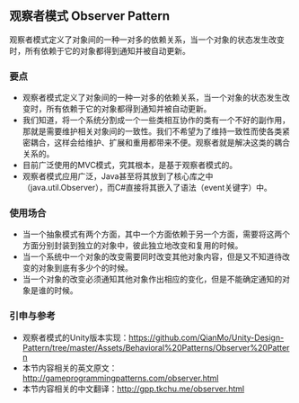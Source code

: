 ﻿## 观察者模式 Observer Pattern

 观察者模式定义了对象间的一种一对多的依赖关系，当一个对象的状态发生改变时，所有依赖于它的对象都得到通知并被自动更新。 

### 

### 要点

- 观察者模式定义了对象间的一种一对多的依赖关系，当一个对象的状态发生改变时，所有依赖于它的对象都得到通知并被自动更新。
- 我们知道，将一个系统分割成一个一些类相互协作的类有一个不好的副作用，那就是需要维护相关对象间的一致性。我们不希望为了维持一致性而使各类紧密耦合，这样会给维护、扩展和重用都带来不便。观察者就是解决这类的耦合关系的。
- 目前广泛使用的MVC模式，究其根本，是基于观察者模式的。
- 观察者模式应用广泛，Java甚至将其放到了核心库之中（java.util.Observer），而C#直接将其嵌入了语法（event关键字）中。

### 

### 使用场合

- 当一个抽象模式有两个方面，其中一个方面依赖于另一个方面，需要将这两个方面分别封装到独立的对象中，彼此独立地改变和复用的时候。
- 当一个系统中一个对象的改变需要同时改变其他对象内容，但是又不知道待改变的对象到底有多少个的时候。
- 当一个对象的改变必须通知其他对象作出相应的变化，但是不能确定通知的对象是谁的时候。

### 

### 引申与参考

- 观察者模式的Unity版本实现：<https://github.com/QianMo/Unity-Design-Pattern/tree/master/Assets/Behavioral%20Patterns/Observer%20Pattern>
- 本节内容相关的英文原文：<http://gameprogrammingpatterns.com/observer.html>
- 本节内容相关的中文翻译：<http://gpp.tkchu.me/observer.html>
